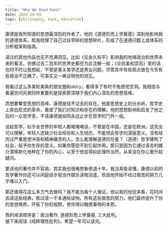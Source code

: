 ```yaml
---
title: "Why We Read Kant"
date: 2024-10-09
tags: [philosophy, kant, education]
---
```




康德是我所知道的思想最深刻的作者了。他的《道德形而上学奠基》深刻地影响我的道德体系，帮我梳理了自己过往零碎的思想碎片，形成了在道德问题上成体系的分析框架和指南。

读过的其他作品也无不充满洞见，比如《论永久和平》影响我的地缘政治和世界未来的看法，仿佛过去二百年的世界史都在为此注解一般；《论优美和崇高》里的话也时不时让我想起，不管是事关美学还是男女问题，尽管其中有些观点放在今天有些政治不正确了，可事实又一再证明他的洞见。

我看过这么多美轮美奂的朋友圈和story，看得多了有时不免感觉空洞。我相信与看遍世间风景同样重要的是探索那深植于我们内心深处的思想高峰。

而想要攀登思想的高峰，康德是绕不过去的存在。他是思想史上的分水岭，哲学史上哥白尼式的革命，重塑了我们对知识和存在的理解。他的思想影响和启发了他之后的一众哲学家，不读康德就如同永远止步在哲学的门外一般。

说起哲学，似乎全世界的年轻人都难掩嘲讽，不管是在中国，还是在欧洲。这完全可以理解，年轻人还缺少社会经验和人生经历，不能领会哲学的深层意义。没有经历过严重思想冲突和精神痛苦的人，怎么能理解道德的份量？（道德）哲学建构了社会，赋予你生存的意义。如果你感受不到它起作用，那只是因为它通过语言的媒介潜移默化地种在了你的内心，以至于他显得如此理所当然，从来没在你心里升起疑问。

要读他的著作并不容易。其实我也很难想象倒退十年，我当真能读懂。康德以前的哲学著作你还可以闲庭信步般当作娱乐读物消遣，但自他开始不经过艰苦的努力几乎难以入门。

那还值得花这么多力气去做吗？我不能为每个人保证，但以我的经验来看，花时间去读这些经典，胜过读一千本通俗读物。所有这些艰苦的努力，他们最终提升了你的思想境界，开拓了你的视野，使你得以触摸事物的本质。

我的阅读顺序是：政治著作, 道德形而上学奠基, 三大批判。  
接下来阅读《纯粹理性批判》。希望一年可以读完。
